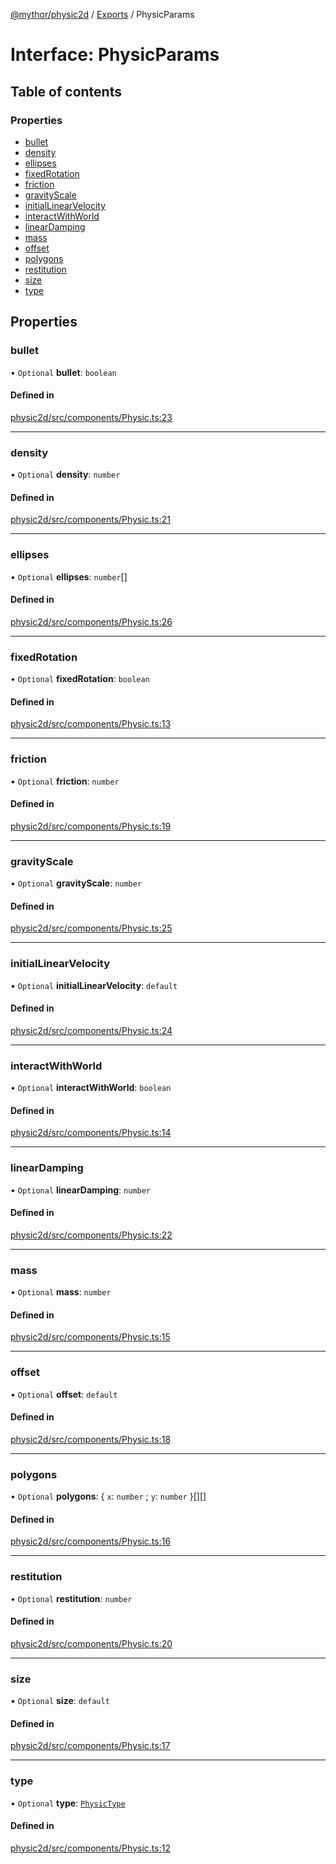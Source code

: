 [@mythor/physic2d](../README.md) / [Exports](../modules.md) / PhysicParams

# Interface: PhysicParams

## Table of contents

### Properties

- [bullet](PhysicParams.md#bullet)
- [density](PhysicParams.md#density)
- [ellipses](PhysicParams.md#ellipses)
- [fixedRotation](PhysicParams.md#fixedrotation)
- [friction](PhysicParams.md#friction)
- [gravityScale](PhysicParams.md#gravityscale)
- [initialLinearVelocity](PhysicParams.md#initiallinearvelocity)
- [interactWithWorld](PhysicParams.md#interactwithworld)
- [linearDamping](PhysicParams.md#lineardamping)
- [mass](PhysicParams.md#mass)
- [offset](PhysicParams.md#offset)
- [polygons](PhysicParams.md#polygons)
- [restitution](PhysicParams.md#restitution)
- [size](PhysicParams.md#size)
- [type](PhysicParams.md#type)

## Properties

### bullet

• `Optional` **bullet**: `boolean`

#### Defined in

[physic2d/src/components/Physic.ts:23](https://github.com/desaintvincent/mythor/blob/6e85b1e/packages/physic2d/src/components/Physic.ts#L23)

___

### density

• `Optional` **density**: `number`

#### Defined in

[physic2d/src/components/Physic.ts:21](https://github.com/desaintvincent/mythor/blob/6e85b1e/packages/physic2d/src/components/Physic.ts#L21)

___

### ellipses

• `Optional` **ellipses**: `number`[]

#### Defined in

[physic2d/src/components/Physic.ts:26](https://github.com/desaintvincent/mythor/blob/6e85b1e/packages/physic2d/src/components/Physic.ts#L26)

___

### fixedRotation

• `Optional` **fixedRotation**: `boolean`

#### Defined in

[physic2d/src/components/Physic.ts:13](https://github.com/desaintvincent/mythor/blob/6e85b1e/packages/physic2d/src/components/Physic.ts#L13)

___

### friction

• `Optional` **friction**: `number`

#### Defined in

[physic2d/src/components/Physic.ts:19](https://github.com/desaintvincent/mythor/blob/6e85b1e/packages/physic2d/src/components/Physic.ts#L19)

___

### gravityScale

• `Optional` **gravityScale**: `number`

#### Defined in

[physic2d/src/components/Physic.ts:25](https://github.com/desaintvincent/mythor/blob/6e85b1e/packages/physic2d/src/components/Physic.ts#L25)

___

### initialLinearVelocity

• `Optional` **initialLinearVelocity**: `default`

#### Defined in

[physic2d/src/components/Physic.ts:24](https://github.com/desaintvincent/mythor/blob/6e85b1e/packages/physic2d/src/components/Physic.ts#L24)

___

### interactWithWorld

• `Optional` **interactWithWorld**: `boolean`

#### Defined in

[physic2d/src/components/Physic.ts:14](https://github.com/desaintvincent/mythor/blob/6e85b1e/packages/physic2d/src/components/Physic.ts#L14)

___

### linearDamping

• `Optional` **linearDamping**: `number`

#### Defined in

[physic2d/src/components/Physic.ts:22](https://github.com/desaintvincent/mythor/blob/6e85b1e/packages/physic2d/src/components/Physic.ts#L22)

___

### mass

• `Optional` **mass**: `number`

#### Defined in

[physic2d/src/components/Physic.ts:15](https://github.com/desaintvincent/mythor/blob/6e85b1e/packages/physic2d/src/components/Physic.ts#L15)

___

### offset

• `Optional` **offset**: `default`

#### Defined in

[physic2d/src/components/Physic.ts:18](https://github.com/desaintvincent/mythor/blob/6e85b1e/packages/physic2d/src/components/Physic.ts#L18)

___

### polygons

• `Optional` **polygons**: { `x`: `number` ; `y`: `number`  }[][]

#### Defined in

[physic2d/src/components/Physic.ts:16](https://github.com/desaintvincent/mythor/blob/6e85b1e/packages/physic2d/src/components/Physic.ts#L16)

___

### restitution

• `Optional` **restitution**: `number`

#### Defined in

[physic2d/src/components/Physic.ts:20](https://github.com/desaintvincent/mythor/blob/6e85b1e/packages/physic2d/src/components/Physic.ts#L20)

___

### size

• `Optional` **size**: `default`

#### Defined in

[physic2d/src/components/Physic.ts:17](https://github.com/desaintvincent/mythor/blob/6e85b1e/packages/physic2d/src/components/Physic.ts#L17)

___

### type

• `Optional` **type**: [`PhysicType`](../enums/PhysicType.md)

#### Defined in

[physic2d/src/components/Physic.ts:12](https://github.com/desaintvincent/mythor/blob/6e85b1e/packages/physic2d/src/components/Physic.ts#L12)
